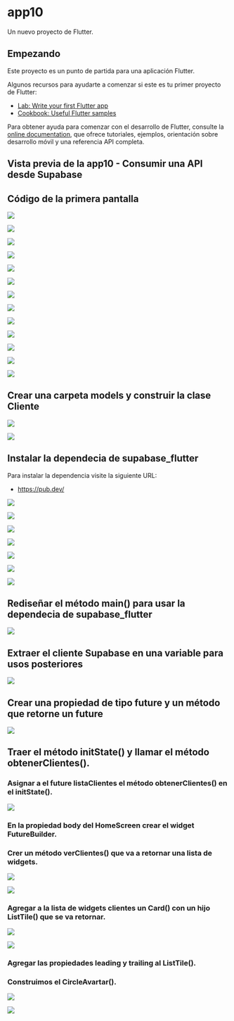 # app10

Un nuevo proyecto de Flutter.

## Empezando

Este proyecto es un punto de partida para una aplicación Flutter.

Algunos recursos para ayudarte a comenzar si este es tu primer proyecto de Flutter:

- [Lab: Write your first Flutter app](https://docs.flutter.dev/get-started/codelab)
- [Cookbook: Useful Flutter samples](https://docs.flutter.dev/cookbook)

Para obtener ayuda para comenzar con el desarrollo de Flutter, consulte la
[online documentation](https://docs.flutter.dev/), que ofrece tutoriales,
ejemplos, orientación sobre desarrollo móvil y una referencia API completa.

## Vista previa de la app10 - Consumir una API desde Supabase

## Código de la primera pantalla

![](img/pantalla1.png)

![](img/pantalla2.png)

![](img/pantalla3.png)

![](img/pantalla4.png)

![](img/pantalla5.png)

![](img/pantalla6.png)

![](img/pantalla7.png)

![](img/pantalla8.png)

![](img/pantalla9.png)

![](img/pantalla10.png)

![](img/pantalla11.png)

![](img/pantalla12.png)

![](img/pantalla13.png)

## Crear una carpeta models y construir la clase Cliente

![](img/pantalla14.png)

![](img/pantalla15.png)

## Instalar la dependecia de supabase_flutter

Para instalar la dependencia visite la siguiente URL:

- [ https://pub.dev/ ](https://pub.dev/)

![](img/pantalla16.png)

![](img/pantalla17.png)

![](img/pantalla18.png)

![](img/pantalla19.png)

![](img/pantalla20.png)

![](img/pantalla21.png)

![](img/pantalla22.png)

## Rediseñar el método main() para usar la dependecia de supabase_flutter

![](img/pantalla23.png)

## Extraer el cliente Supabase en una variable para usos posteriores

![](img/pantalla24.png)

## Crear una propiedad de tipo future y un método que retorne un future

![](img/pantalla25.png)

## Traer el método initState() y llamar el método obtenerClientes().
### Asignar a el future listaClientes el método obtenerClientes() en el initState().

![](img/pantalla26.png)

### En la propiedad body del HomeScreen crear el widget FutureBuilder.
### Crer un método verClientes() que va a retornar una lista de widgets.

![](img/pantalla27.png)

![](img/pantalla28.png)

### Agregar a la lista de widgets clientes un Card() con un hijo ListTile() que se va retornar.

![](img/pantalla29.png)

![](img/pantalla30.png)

### Agregar las propiedades leading y trailing al ListTile().
### Construimos el CircleAvartar().

![](img/pantalla31.png)

![](img/pantalla32.png)